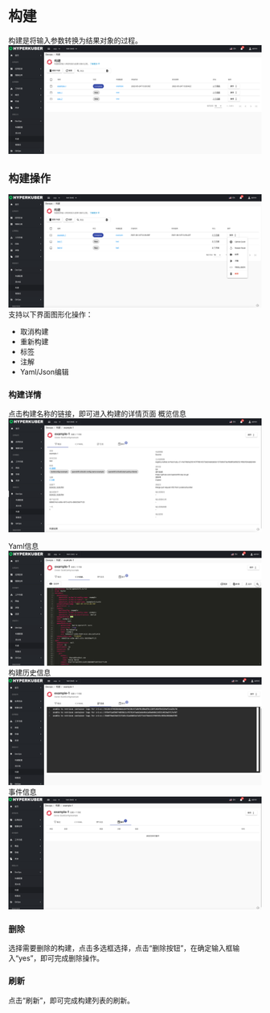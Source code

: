 # 构建

构建是将输入参数转换为结果对象的过程。
![Minion](../../../assets/images/devops/build-list.jpg)
## 构建操作

![Minion](../../../assets/images/devops/build-operation.jpg)
支持以下界面图形化操作：
* 取消构建
* 重新构建
* 标签
* 注解
* Yaml/Json编辑




### 构建详情
点击构建名称的链接，即可进入构建的详情页面
概览信息
![Minion](../../../assets/images/devops/build-info1.jpg)

Yaml信息
![Minion](../../../assets/images/devops/build-info2.jpg)
构建历史信息
![Minion](../../../assets/images/devops/build-info3.jpg)
事件信息
![Minion](../../../assets/images/devops/build-info4.jpg)



### 删除
选择需要删除的构建，点击多选框选择，点击“删除按钮”，在确定输入框输入“yes”，即可完成删除操作。
### 刷新
点击“刷新”，即可完成构建列表的刷新。

